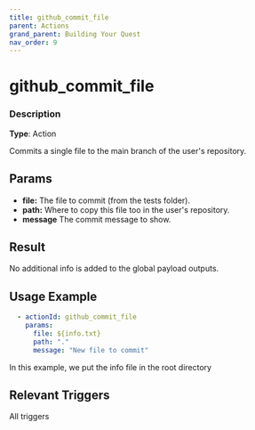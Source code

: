 ```yaml
---
title: github_commit_file
parent: Actions
grand_parent: Building Your Quest
nav_order: 9
---
```


# github_commit_file

### Description

**Type**: Action

Commits a single file to the main branch of the user's repository.

## Params

- **file:** The file to commit (from the tests folder).
- **path:** Where to copy this file too in the user's repository.
- **message** The commit message to show.

## Result

No additional info is added to the global payload outputs.

## Usage Example

```yaml
  - actionId: github_commit_file
    params:
      file: ${info.txt}
      path: "."
      message: "New file to commit"
```

In this example, we put the info file in the root directory

## Relevant Triggers

All triggers
